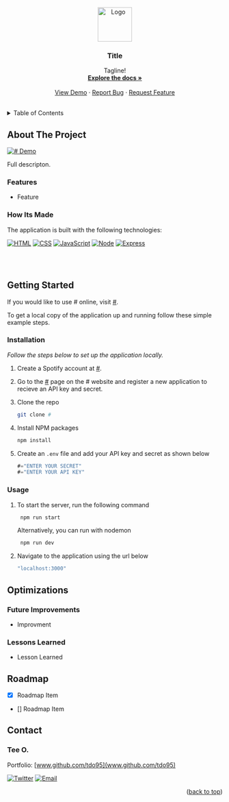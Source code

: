 <!-- This readme was adapated from a template created by Othneil Drew on Github. If you'd like to use this template visit: https://github.com/othneildrew/Best-README-Template -->
<a name="readme-top"></a>


<!-- PROJECT SHIELDS -->
<!--
*** I'm using markdown "reference style" links for readability.
*** Reference links are enclosed in brackets [ ] instead of parentheses ( ).
*** See the bottom of this document for the declaration of the reference variables
*** for contributors-url, forks-url, etc. This is an optional, concise syntax you may use.
*** https://www.markdownguide.org/basic-syntax/#reference-style-links
-->
<!-- [![Contributors][contributors-shield]][contributors-url] -->
<!-- [![Issues][issues-shield]][issues-url] -->
<!-- [![Stargazers][stars-shield]][stars-url] -->
<!-- [![MIT License][license-shield]][license-url] -->
<!-- [![LinkedIn][linkedin-shield]][linkedin-url] -->
<!-- [![Forks][forks-shield]][forks-url] -->


<!-- PROJECT LOGO -->
<br />
<div align="center">
  <a href="#">
    <img src="#" alt="Logo" width="80" height="80">
  </a>

  <h3 align="center">Title</h3>

  <p align="center">
    Tagline!
    <br />
    <a href="#"><strong>Explore the docs »</strong></a>
    <br />
    <br />
    <a href="#">View Demo</a>
    ·
    <a href="#">Report Bug</a>
    ·
    <a href="#">Request Feature</a>
  </p>
</div>
<br />


<!-- TABLE OF CONTENTS -->
<details>
  <summary>Table of Contents</summary>
  <ol>
    <li>
      <a href="#about-the-project">About The Project</a>
      <ul>
      <li><a href="#features">Features</a></li>
        <li><a href="#how-its-made">How Its Made</a></li>
      </ul>
    </li>
    <li>
      <a href="#getting-started">Getting Started</a>
      <ul>
        <!-- <li><a href="#prerequisites">Prerequisites</a></li> -->
        <li><a href="#installation">Installation</a></li>
        <li><a href="#usage">Usage</a></li>
      </ul>
    </li>
    <li>
        <a href="#optimizations">Optimizations</a>
        <ul>
         <li><a href="#future-improvements">Future Improvements</a></li>
         <li><a href="#lessons-learned">Lessons Learned</a></li>
        </ul>
    </li>
    <li><a href="#roadmap">Roadmap</a></li>
    <!-- <li><a href="#contributing">Contributing</a></li> -->
    <!-- <li><a href="#license">License</a></li> -->
    <li><a href="#contact">Contact</a></li>
    <li><a href="#acknowledgments">Acknowledgments</a></li>
  </ol>
</details>


<!-- ABOUT THE PROJECT -->
## About The Project

[![# Demo][product-screenshot]](#)

Full descripton.

### Features
- Feature 

### How Its Made

The application is built with the following technologies:

 [![HTML][HTML5]][HTML5-url]
 [![CSS][CSS3]][CSS3-url]
 [![JavaScript][Javascript]][Javascript-url]
 [![Node][Node.js]][Node.js-url]
 [![Express][Express.js]][Express.js-url]
 
<br><br>


<!-- GETTING STARTED -->
## Getting Started

If you would like to use # online, visit [#](#). 

To get a local copy of the application up and running follow these simple example steps.

<!-- ### Prerequisites

This is an example of how to list things you need to use the software and how to install them.
* npm
  ```sh
  npm install npm@latest -g
  ``` -->

### Installation

_Follow the steps below to set up the application locally._

1. Create a Spotify account at [#](#).

2. Go to the [#](#) page on the # website and register a new application to recieve an API key and secret.

3. Clone the repo
   ```sh
   git clone #
   ```
3. Install NPM packages
   ```sh
   npm install
   ```
4. Create an `.env` file and add your API key and secret as shown below
   ```js
   #="ENTER YOUR SECRET"
   #="ENTER YOUR API KEY"
   ```

### Usage

1. To start the server, run the following command
   ```sh
    npm run start  
   ```
   Alternatively, you can run with nodemon
   ```sh
    npm run dev  
   ```
2. Navigate to the application using the url below
   ```sh
   "localhost:3000"
   ```


<!-- OPTIMIZATIONS -->
## Optimizations

### Future Improvements

- Improvment

### Lessons Learned

- Lesson Learned


<!-- ROADMAP -->
## Roadmap

- [x] Roadmap Item
- [] Roadmap Item

<!-- See the [open issues](https://github.com/tdo95/discolist/issues) for a list of proposed features (and known issues). -->


<!-- CONTRIBUTING -->
<!-- ## Contributing

Contributions are what make the open source community such an amazing place to learn, inspire, and create. Any contributions you make are **greatly appreciated**.

If you have a suggestion that would make this better, please fork the repo and create a pull request. You can also simply open an issue with the tag "enhancement".
Don't forget to give the project a star! Thanks again!

1. Fork the Project
2. Create your Feature Branch (`git checkout -b feature/AmazingFeature`)
3. Commit your Changes (`git commit -m 'Add some AmazingFeature'`)
4. Push to the Branch (`git push origin feature/AmazingFeature`)
5. Open a Pull Request

<p align="right">(<a href="#readme-top">back to top</a>)</p> -->


<!-- CONTACT -->
## Contact

### **Tee O.**
Portfolio: [www.github.com/tdo95](www.github.com/tdo95)

[![Twitter][twitter-shield]][twitter-url]
[![Email][email-shield]][email-url]

<p align="right">(<a href="#readme-top">back to top</a>)</p>


<!-- ACKNOWLEDGMENTS -->
<!-- ## Acknowledgments

Use this space to list resources you find helpful and would like to give credit to. I've included a few of my favorites to kick things off!

* [Choose an Open Source License](https://choosealicense.com)
* [GitHub Emoji Cheat Sheet](https://www.webpagefx.com/tools/emoji-cheat-sheet)
* [Malven's Flexbox Cheatsheet](https://flexbox.malven.co/)
* [Malven's Grid Cheatsheet](https://grid.malven.co/)
* [Img Shields](https://shields.io)
* [GitHub Pages](https://pages.github.com)
* [Font Awesome](https://fontawesome.com)
* [React Icons](https://react-icons.github.io/react-icons/search)

<p align="right">(<a href="#readme-top">back to top</a>)</p> -->





<!-- MARKDOWN LINKS & IMAGES -->
<!-- https://www.markdownguide.org/basic-syntax/#reference-style-links -->
<!-- Ready-Made Badges: https://github.com/Ileriayo/markdown-badges -->
[contributors-shield]: https://img.shields.io/github/contributors/tdo95/discolist.svg?style=for-the-badge
[contributors-url]: https://github.com/tdo95/discolist/graphs/contributors
[forks-shield]: https://img.shields.io/github/forks/tdo95/discolist.svg?style=for-the-badge
[forks-url]: https://github.com/tdo95/discolist/network/members
[stars-shield]: https://img.shields.io/github/stars/tdo95/discolist.svg?style=for-the-badge
[stars-url]: https://github.com/tdo95/discolist/stargazers
[issues-shield]: https://img.shields.io/github/issues/tdo95/discolist.svg?style=for-the-badge
[issues-url]: https://github.com/tdo95/discolist/issues
[license-shield]: https://img.shields.io/github/license/tdo95/discolist.svg?style=for-the-badge
[license-url]: https://github.com/tdo95/discolist/blob/master/LICENSE.txt

<!-- SOCIALS BADGES -->
[linkedin-shield]: https://img.shields.io/badge/-LinkedIn-black.svg?style=for-the-badge&logo=linkedin&colorB=555
[linkedin-url]: https://linkedin.com/in/tee-o
[twitter-shield]: https://img.shields.io/badge/Twitter-%231DA1F2.svg?style=for-the-badge&logo=Twitter&logoColor=white
[twitter-url]: https://twitter.com/teeintech
[email-shield]: https://img.shields.io/badge/tdopress@gmail.com-000000?style=for-the-badge&logo=gmail&logoColor=white
[email-url]: mailto:tdopress@gmail.com

<!-- DEMO IMAGE -->
<!-- EXAMPLE: [product-screenshot]: /discolist-demo.gif -->
[product-screenshot]: #

<!-- LIBRARIES BADGES -->
[Next.js]: https://img.shields.io/badge/next.js-000000?style=for-the-badge&logo=nextdotjs&logoColor=white
[Next-url]: https://nextjs.org/
[React.js]: https://img.shields.io/badge/React-20232A?style=for-the-badge&logo=react&logoColor=61DAFB
[React-url]: https://reactjs.org/
[Vue.js]: https://img.shields.io/badge/Vue.js-35495E?style=for-the-badge&logo=vuedotjs&logoColor=4FC08D
[Vue-url]: https://vuejs.org/
[Angular.io]: https://img.shields.io/badge/Angular-DD0031?style=for-the-badge&logo=angular&logoColor=white
[Angular-url]: https://angular.io/
[Svelte.dev]: https://img.shields.io/badge/Svelte-4A4A55?style=for-the-badge&logo=svelte&logoColor=FF3E00
[Svelte-url]: https://svelte.dev/
[Laravel.com]: https://img.shields.io/badge/Laravel-FF2D20?style=for-the-badge&logo=laravel&logoColor=white
[Laravel-url]: https://laravel.com
[Bootstrap.com]: https://img.shields.io/badge/Bootstrap-563D7C?style=for-the-badge&logo=bootstrap&logoColor=white
[Bootstrap-url]: https://getbootstrap.com
[JQuery.com]: https://img.shields.io/badge/jQuery-0769AD?style=for-the-badge&logo=jquery&logoColor=white
[JQuery-url]: https://jquery.com 
[HTML5]: https://img.shields.io/badge/html5-%23E34F26.svg?style=for-the-badge&logo=html5&logoColor=white
[HTML5-url]: https://developer.mozilla.org/en-US/docs/Glossary/HTML5
[JavaScript]: https://img.shields.io/badge/javascript-090909.svg?style=for-the-badge&logo=javascript&logoColor=%23F7DF1E
[Javascript-url]: https://developer.mozilla.org/en-US/docs/Web/JavaScript
[CSS3]: https://img.shields.io/badge/css3-%231572B6.svg?style=for-the-badge&logo=css3&logoColor=white
[CSS3-url]: https://developer.mozilla.org/en-US/docs/Web/CSS
[Node.js]: https://img.shields.io/badge/node.js-333333?style=for-the-badge&logo=node.js&logoColor=44883e
[Node.js-url]: https://nodejs.org/en/
[Express.js]: https://img.shields.io/badge/express.js-%23404d59.svg?style=for-the-badge&logo=express&logoColor=%2361DAFB
[Express.js-url]: https://expressjs.com/

<!-- EXTRAS -->
<!-- # Edit these as needed -->
[Spotify-api]: https://img.shields.io/badge/Spotify%20API-000000?style=for-the-badge&logo=spotify&logoColor=1DB954
[Spotify-url]: https://developer.spotify.com/documentation/web-api/quick-start/ 

